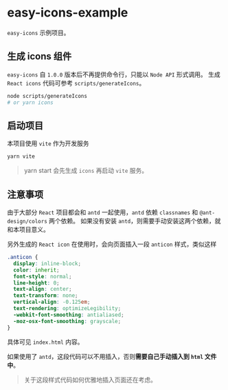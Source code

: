 # easy-icons-example

`easy-icons` 示例项目。

## 生成 icons 组件

`easy-icons` 自 `1.0.0` 版本后不再提供命令行，只能以 `Node API` 形式调用。
生成 `React icons` 代码可参考 `scripts/generateIcons`。

```bash
node scripts/generateIcons
# or yarn icons
```

## 启动项目

本项目使用 `vite` 作为开发服务

```bash
yarn vite
```

> yarn start 会先生成 `icons` 再启动 `vite` 服务。

## 注意事项

由于大部分 `React` 项目都会和 `antd` 一起使用，`antd` 依赖 `classnames` 和 `@ant-design/colors` 两个依赖。
如果没有安装 `antd`，则需要手动安装这两个依赖，就和本项目意义。

另外生成的 `React icon` 在使用时，会向页面插入一段 `anticon` 样式，类似这样

```css
.anticon {
  display: inline-block;
  color: inherit;
  font-style: normal;
  line-height: 0;
  text-align: center;
  text-transform: none;
  vertical-align: -0.125em;
  text-rendering: optimizeLegibility;
  -webkit-font-smoothing: antialiased;
  -moz-osx-font-smoothing: grayscale;
}
```

具体可见 `index.html` 内容。

如果使用了 `antd`，这段代码可以不用插入，否则**需要自己手动插入到 `html` 文件中**。

> 关于这段样式代码如何优雅地插入页面还在考虑。
